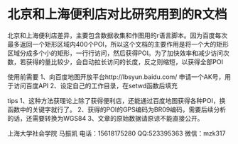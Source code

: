 # 北京和上海便利店对比研究用到的R文档
北京和上海便利店差异，主要包含数据收集和作图用的r语言脚本。因为百度每次最多返回一个矩形区域内400个POI，所以这个文档的主要作用是将一个大的矩形区域分成多个小的矩形，一行行访问，然后获得POI。为了加快效率和减少访问次数，若获得的量比较少，会自动拉长访问的长度，反之则缩短，以获得全部POI
 
使用前需要
1、向百度地图开放平台http://lbsyun.baidu.com/ 申请一个AK号，用于访问百度API
2、设定自己的工作目录，在setwd函数后填充
 
tips
1、这种方法获理论上除了获得便利店，还能通过百度地图获得各种POI，换函数中的关键字就行了。
2、获得的POI的GPS编码为BR09编码，需要后续分析的话，还需要转换为WGS84
3、文章的原始数据请原谅不能直接公开。


上海大学社会学院 马振凯
电话：15618175280 QQ:523395363
微信：mzk317
